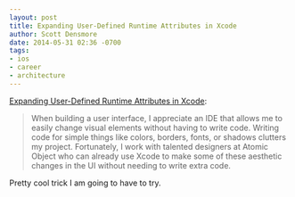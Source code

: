 ```yaml
---
layout: post
title: Expanding User-Defined Runtime Attributes in Xcode
author: Scott Densmore
date: 2014-05-31 02:36 -0700
tags:
- ios
- career
- architecture
---
```


[Expanding User-Defined Runtime Attributes in Xcode](http://spin.atomicobject.com/2014/05/30/xcode-runtime-attributes/):

> When building a user interface, I appreciate an IDE that allows me to easily change visual elements without having to write code. Writing code for simple things like colors, borders, fonts, or shadows clutters my project. Fortunately, I work with talented designers at Atomic Object who can already use Xcode to make some of these aesthetic changes in the UI without needing to write extra code.

Pretty cool trick I am going to have to try.